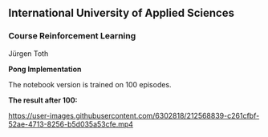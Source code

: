 ## **International University of Applied Sciences**


### Course Reinforcement Learning

Jürgen Toth

**Pong Implementation**

The notebook version is trained on 100 episodes.

**The result after 100:**

https://user-images.githubusercontent.com/6302818/212568839-c261cfbf-52ae-4713-8256-b5d035a53cfe.mp4

